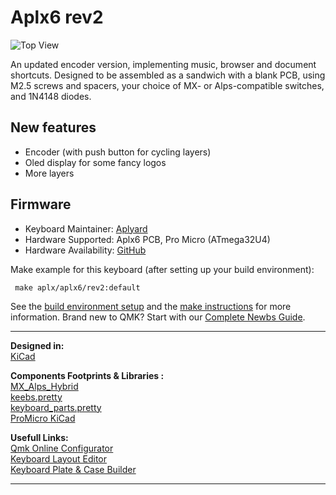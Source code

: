 # Aplx6 rev2

![Top View](https://i.imgur.com/92KlXazl.jpeg) 
   
An updated encoder version, implementing music, browser and document shortcuts. Designed to be assembled as a sandwich with a blank PCB, using M2.5 screws and spacers, your choice of MX- or Alps-compatible switches, and 1N4148 diodes.

## New features
* Encoder (with push button for cycling layers)
* Oled display for some fancy logos
* More layers

## Firmware
* Keyboard Maintainer: [Aplyard](https://github.com/Aplyard)
* Hardware Supported: Aplx6 PCB, Pro Micro (ATmega32U4)
* Hardware Availability: [GitHub](https://github.com/Aplyard/Aplx6-rev2)

Make example for this keyboard (after setting up your build environment):

     make aplx/aplx6/rev2:default

See the [build environment setup](https://docs.qmk.fm/#/getting_started_build_tools) and the [make instructions](https://docs.qmk.fm/#/getting_started_make_guide) for more information. Brand new to QMK? Start with our [Complete Newbs Guide](https://docs.qmk.fm/#/newbs).

---  
****Designed in**:**  
[KiCad](https://github.com/KiCad)  

**Components Footprints & Libraries :**  
[MX_Alps_Hybrid](https://github.com/tyetye/MX_Alps_Hybrid.pretty)  
[keebs.pretty](https://github.com/egladman/keebs.pretty)  
[keyboard_parts.pretty
](https://github.com/tmk/keyboard_parts.pretty)  
[ProMicro KiCad](https://github.com/Biacco42/ProMicroKiCad) 

**Usefull Links:**  
[Qmk Online Configurator](https://config.qmk.fm/#)  
[Keyboard Layout Editor](http://www.keyboard-layout-editor.com/#/)   
[Keyboard Plate & Case Builder](http://builder.swillkb.com/)

---   
